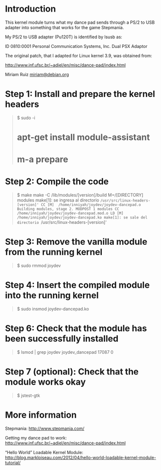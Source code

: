 # Introduction

This kernel module turns what my dance pad sends through a PS/2 to USB adapter into something that works for the game Stepmania.

My PS/2 to USB adapter (Pu120T) is identified by lsusb as:

ID 0810:0001 Personal Communication Systems, Inc. Dual PSX Adaptor

The original patch, that I adapted for Linux kernel 3.9, was obtained from:

http://www.inf.ufsc.br/~adiel/en/misc/dance-pad/index.html

Miriam Ruiz <miriam@debian.org>


# Step 1: Install and prepare the kernel headers

> $ sudo -i
> # apt-get install module-assistant
> # m-a prepare


# Step 2: Compile the code

> $ make
make -C /lib/modules/[version]/build M=/[DIRECTORY] modules
make[1]: se ingresa al directorio `/usr/src/linux-headers-[version]'
  CC [M]  /home/inniyah/joydev/joydev-dancepad.o
  Building modules, stage 2.
  MODPOST 1 modules
  CC      /home/inniyah/joydev/joydev-dancepad.mod.o
  LD [M]  /home/inniyah/joydev/joydev-dancepad.ko
make[1]: se sale del directorio `/usr/src/linux-headers-[version]'


# Step 3: Remove the vanilla module from the running kernel

> $ sudo rmmod joydev


# Step 4: Insert the compiled module into the running kernel

> $ sudo insmod joydev-dancepad.ko


# Step 6: Check that the module has been successfully installed

> $ lsmod | grep joydev
joydev_dancepad        17087  0 


# Step 7 (optional): Check that the module works okay

> $ jstest-gtk 


# More information

Stepmania:
http://www.stepmania.com/

Getting my dance pad to work:
http://www.inf.ufsc.br/~adiel/en/misc/dance-pad/index.html

“Hello World” Loadable Kernel Module:
http://blog.markloiseau.com/2012/04/hello-world-loadable-kernel-module-tutorial/
